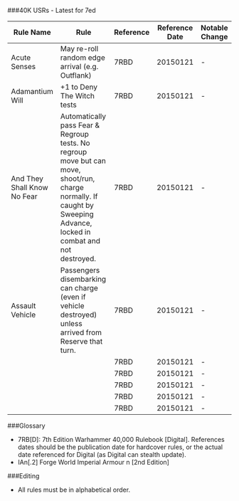 ###40K USRs - Latest for 7ed

| Rule Name | Rule | Reference | Reference Date | Notable Change |
|-----------|------|-----------|----------------|----------------|
| Acute Senses | May re-roll random edge arrival (e.g. Outflank) | 7RBD | 20150121 | - |
| Adamantium Will | +1 to Deny The Witch tests | 7RBD | 20150121 | - |
| And They Shall Know No Fear | Automatically pass Fear & Regroup tests. No regroup move but can move, shoot/run, charge normally. If caught by Sweeping Advance, locked in combat and not destroyed. | 7RBD | 20150121 | - |
| Assault Vehicle | Passengers disembarking can charge (even if vehicle destroyed) unless arrived from Reserve that turn. | 7RBD | 20150121 | - |
| | | 7RBD | 20150121 | - |
| | | 7RBD | 20150121 | - |
| | | 7RBD | 20150121 | - |
| | | 7RBD | 20150121 | - |
| | | 7RBD | 20150121 | - |


###Glossary

* 7RB[D]: 7th Edition Warhammer 40,000 Rulebook [Digital]. References dates should be the publication date for hardcover rules, or the actual date referenced for Digital (as Digital can stealth update).
* IAn[.2] Forge World Imperial Armour n [2nd Edition]


###Editing

* All rules must be in alphabetical order.
